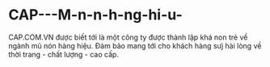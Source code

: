 # CAP---M-n-n-h-ng-hi-u-
CAP.COM.VN được biết tới là một công ty được thành lập khá non trẻ về ngành mũ nón hàng hiệu. Đảm bảo mang tới cho khách hàng sưj hài lòng về thời trang - chất lượng - cao cấp. 
